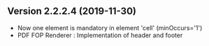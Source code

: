 Version 2.2.2.4 (2019-11-30)
----------------------------
- Now one element is mandatory in element 'cell' (minOccurs='1')
- PDF FOP Renderer : Implementation of header and footer
